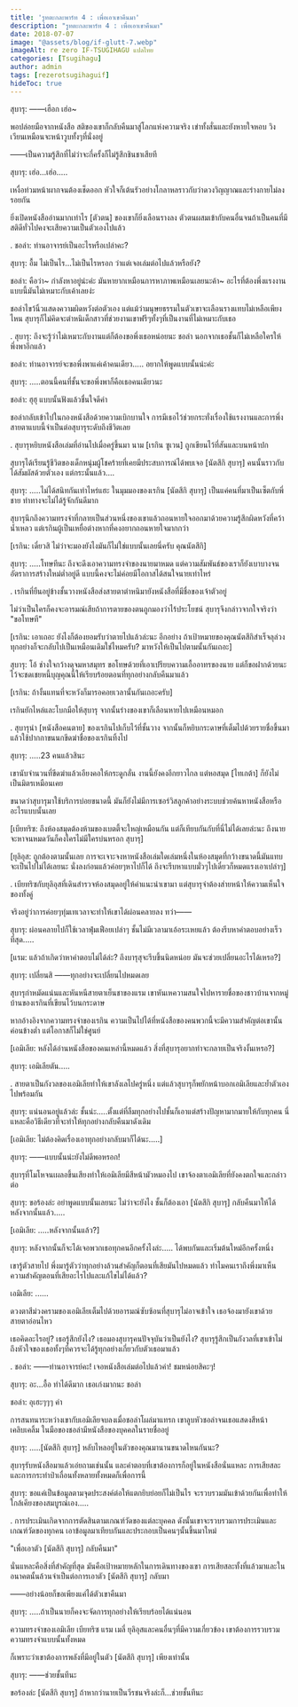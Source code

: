```yaml
---
title: 'รูทตะกละพาร์ท 4 : เพื่อเอาเขาคืนมา'
description: "รูทตะกละพาร์ท 4 : เพื่อเอาเขาคืนมา"
date: 2018-07-07
image: "@assets/blog/if-glutt-7.webp"
imageAlt: re zero IF-TSUGIHAGU แปลไทย
categories: [Tsugihagu]
author: admin
tags: [rezerotsugihaguif]
hideToc: true
---
```

สุบารุ: ――เฮือก เฮ่อ~

พอปล่อยมือจากหนังสือ สติของเขาก็กลับคืนมาสู่โลกแห่งความจริง เข่าทั้งสั่นและยังหายใจหอบ วิงเวียนเหมือนจะหน้าวูบทั้งๆที่นั่งอยู่

――เป็นความรู้สึกที่ไม่ว่าจะกี่ครั้งก็ไม่รู้สึกชินชาเสียที

สุบารุ: เฮ่อ...เฮ่อ.....

เหงื่อท่วมหน้าผากจนต้องเช็ดออก หัวใจก็เต้นรัวอย่างโกลาหลราวกับว่าดวงวิญญาณและร่างกายไม่ลงรอยกัน

ยิ่งเปิดหนังสืออ่านมากเท่าไร [ตัวตน] ของเขาก็ยิ่งเลือนรางลง ตัวตนผสมเข้ากับคนอื่นจนถ้าเป็นคนที่มีสติดีทั่วไปคงจะเสียความเป็นตัวเองไปแล้ว

.
ชอล่า: ท่านอาจารย์เป็นอะไรหรือเปล่าคะ?

สุบารุ: อื้ม ไม่เป็นไร...ไม่เป็นไรหรอก ว่าแต่เจอเล่มต่อไปแล้วหรือยัง?

ชอล่า: คือว่า~ กำลังหาอยู่น่ะค่ะ มันหายากเหมือนการหาภาพเหมือนเลยนะค้า~ อะไรที่ต้องพึ่งแรงงานแบบนี้มันไม่เหมาะกับเค้าเลยง่ะ

ชอล่าไขว้นิ้วแสดงความผิดหวังต่อตัวเอง แต่แม้ว่ามนุษยธรรมในตัวเขาจะเลือนรางแทบไม่เหลือเพียงไหน สุบารุก็ไม่คิดจะตำหนิเด็กสาวที่ช่วยงานเขาฟรีๆทั้งๆที่เป็นงานที่ไม่เหมาะกับเธอ

.
สุบารุ: ถึงจะรู้ว่าไม่เหมาะกับงานแต่ก็ต้องขอพึ่งเธอหน่อยนะ ชอล่า นอกจากเธอชั้นก็ไม่เหลือใครให้พึ่งพาอีกแล้ว

ชอล่า: ท่านอาจารย์จะขอพึ่งพาแค่เค้าคนเดียว..... อยากให้พูดแบบนั้นน่ะค่ะ

สุบารุ: .....ตอนนี้คนที่ชั้นจะขอพึ่งพาก็คือเธอคนเดียวนะ

ชอล่า: ฮุฮุ แบบนั้นฟังแล้วชื่นใจดีค่า

ชอล่ากลับเข้าไปในกองหนังสือด้วยความเบิกบานใจ การมีเธอไว้ช่วยกระทั่งเรื่องใช้แรงงานและการพึ่งสายตาแบบนี้จำเป็นต่อสุบารุระดับถึงชีวิตเลย

.
สุบารุหยิบหนังสือเล่มที่อ่านไปเมื่อครู่ขึ้นมา นาม [เรกิน ซูเวน] ถูกเขียนไว้ที่สันและบนหน้าปก

สุบารุได้เรียนรู้ชีวิตของเด็กหนุ่มผู้โชคร้ายที่เคยมีประสบการณ์ได้พบเจอ [นัตสึกิ สุบารุ] คนนั้นราวกับได้สัมผัสด้วยตัวเอง แต่กระนั้นแล้ว....

สุบารุ: .....ไม่ได้สนิทกันเท่าไหร่แฮะ ในมุมมองของเรกิน [นัตสึกิ สุบารุ] เป็นแค่คนที่มาเป็นเซ็ตกับพี่ชาย ท่าทางจะไม่ได้รู้จักกันดีมาก

สุบารุนึกถึงความทรงจำที่กลายเป็นส่วนหนึ่งของเขาแล้วถอนหายใจออกมาด้วยความรู้สึกผิดหวังที่คว้าน้ำเหลว แต่เรกินผู้เป็นเหยื่อต่างหากที่คงอยากถอนหายใจมากกว่า

[เรกิน: เดี๋ยวสิ ไม่ว่าจะมองยังไงมันก็ไม่ใช่แบบนั้นเลยนี่ครับ คุณนัตสึกิ]

สุบารุ: .....โทษทีนะ ถึงจะดึงเอาความทรงจำของนายมาหมด แต่ความสัมพันธ์ของเราก็ยังเบาบางจนอัตราการสร้างใหม่ต่ำอยู่ดี แบบนี้คงจะไม่ค่อยมีโอกาสได้สนใจนายเท่าไหร่

.
เรกินที่ยืนอยู่ข้างชั้นวางหนังสือส่งสายตาตำหนิมายังหนังสือที่มีชื่อของเจ้าตัวอยู่

ไม่ว่าเป็นใครก็คงจะอารมณ์เสียถ้าการตายของตนถูกมองว่าไร้ประโยชน์ สุบารุจึงกล่าวจากใจจริงว่า "ขอโทษที"

[เรกิน: เอาเถอะ ยังไงก็ต้องยอมรับว่าตายไปแล้วล่ะนะ อีกอย่าง ถ้าเป้าหมายของคุณนัตสึกิสำเร็จลุล่วง ทุกอย่างก็จะกลับไปเป็นเหมือนเดิมใช่ไหมครับ? มาหวังให้เป็นไปตามนั้นกันเถอะ]

สุบารุ: โอ้ ช่างใจกว้างดุจมหาสมุทร ขอโทษด้วยที่เอาเปรียบความเอื้ออาทรของนาย แต่ก็ขอฝากด้วยนะ ไว้จะชดเชยหนี้บุญคุณนี้ให้เรียบร้อยตอนที่ทุกอย่างกลับคืนมาแล้ว

[เรกิน: ถ้างั้นแทนที่จะหวังก็มารอคอยเวลานั้นกันเถอะครับ]

เรกินยักไหล่และโบกมือให้สุบารุ จากนั้นร่างของเขาก็เลือนหายไปเหมือนหมอก

.
สุบารุนำ [หนังสือคนตาย] ของเรกินไปเก็บไว้ที่ชั้นวาง จากนั้นก็หยิบกระดาษที่เต็มไปด้วยรายชื่อขึ้นมาแล้วใช้ปากกาขนนกขีดฆ่าชื่อของเรกินทิ้งไป

สุบารุ: .....23 คนแล้วสินะ

เขานับจำนวนที่ขีดฆ่าแล้วเอียงคอให้กระดูกลั่น งานนี้ยังคงอีกยาวไกล แต่หอสมุด [ไทเกต้า] ก็ยังไม่เป็นมิตรเหมือนเคย

ขนาดว่าสุบารุมาใช้บริการบ่อยขนาดนี้ มันก็ยังไม่มีการเซอร์วิสลูกค้าอย่างระบบช่วยค้นหาหนังสือหรืออะไรแบบนั้นเลย

[เบียทริซ: ถึงห้องสมุดต้องห้ามของเบตตี้จะใหญ่เหมือนกัน แต่ก็เทียบกันกับที่นี่ไม่ได้เลยล่ะนะ ถึงนายจะหาจนหมดวันก็คงใครไม่มีใครบ่นหรอก สุบารุ]

[ยุลิอุส: ถูกต้องตามนั้นเลย การจะเจาะจงหาหนังสือเล่มใดเล่มหนึ่งในห้องสมุดที่กว้างขนาดนี้มันแทบจะเป็นไปไม่ได้เลยนะ นั่งลงก่อนแล้วค่อยๆหาไปก็ได้ ถึงจะรีบหาแบบมั่วๆไปเดี๋ยวก็หมดแรงเอาเปล่าๆ]

.
เบียทริซกับยุลิอุสที่เดินสำรวจห้องสมุดอยู่ให้คำแนะนำเขามา แต่สุบารุจำต้องส่ายหน้าให้ความเห็นใจของทั้งคู่

จริงอยู่ว่าการค่อยๆทุ่มเทเวลาจะทำให้เขาได้ผ่อนคลายลง ทว่า――

สุบารุ: ผ่อนคลายไปก็ใช้เวลาฟุ่มเฟือยเปล่าๆ ชั้นไม่มีเวลามาเอ้อระเหยแล้ว ต้องรีบหาคำตอบอย่างเร็วที่สุด.....

[แรม: แล้วถ้าเกิดว่าหาคำตอบไม่ได้ล่ะ? ถึงบารุสุจะรีบขึ้นนิดหน่อย มันจะช่วยเปลี่ยนอะไรได้เหรอ?]

สุบารุ: เปลี่ยนสิ ――ทุกอย่างจะเปลี่ยนไปหมดเลย

สุบารุกำหมัดแน่นและหันหนีสายตาเย็นชาของแรม เขาหันเหความสนใจไปหารายชื่อของชาวบ้านจากหมู่บ้านของเรกินที่เขียนไว้บนกระดาษ

หากอ้างอิงจากความทรงจำของเรกิน ความเป็นไปได้ที่หนังสือของคนพวกนี้จะมีความสำคัญต่อเขานั้นค่อนข้างต่ำ แต่โอกาสก็ไม่ใช่ศูนย์

[เอมิเลีย: หลังได้อ่านหนังสือของคนเหล่านี้หมดแล้ว สิ่งที่สุบารุอยากทำจะกลายเป็นจริงงั้นเหรอ?]

สุบารุ: เอมิเลียตัน.....

.
สายตาเป็นกังวลของเอมิเลียทำให้เขาลังเลไปครู่หนึ่ง แต่แล้วสุบารุก็พยักหน้าบอกเอมิเลียและย้ำตัวเองไปพร้อมกัน

สุบารุ: แน่นอนอยู่แล้วล่ะ ชั้นน่ะ.....ตั้งแต่ที่ลืมทุกอย่างไปชั้นก็เอาแต่สร้างปัญหามากมายให้กับทุกคน นี่แหละคือวิธีเดียวที่จะทำให้ทุกอย่างกลับคืนมาดังเดิม

[เอมิเลีย: ไม่ต้องคิดเรื่องเอาทุกอย่างกลับมาก็ได้นะ.....]

สุบารุ: ――แบบนั้นน่ะยังไม่ดีพอหรอก!

สุบารุที่โมโหจนเผลอขึ้นเสียงทำให้เอมิเลียมีสีหน้ามัวหมองไป เขาจ้องตาเอมิเลียที่ยังคงตกใจและกล่าวต่อ

สุบารุ: ขอร้องล่ะ อย่าพูดแบบนั้นเลยนะ ไม่ว่าจะยังไง ชั้นก็ต้องเอา [นัตสึกิ สุบารุ] กลับคืนมาให้ได้ หลังจากนั้นแล้ว.....

[เอมิเลีย: .....หลังจากนั้นแล้ว?]

สุบารุ: หลังจากนั้นก็จะได้เจอพวกเธอทุกคนอีกครั้งไงล่ะ..... ได้พบกันและเริ่มต้นใหม่อีกครั้งหนึ่ง

เขารู้ตัวสายไป พึ่งมารู้ตัวว่าทุกอย่างล้วนสำคัญก็ตอนที่เสียมันไปหมดแล้ว ทำไมคนเราถึงพึ่งมาเห็นความสำคัญตอนที่เสียอะไรไปและแก้ไขไม่ได้แล้ว?

เอมิเลีย: ......

ดวงตาสีม่วงครามของเอมิเลียเต็มไปด้วยอารมณ์ซับซ้อนที่สุบารุไม่อาจเข้าใจ เธอจ้องมายังเขาด้วยสายตาอ่อนไหว

เธอคิดอะไรอยู่? เธอรู้สึกยังไง? เธอมองสุบารุคนปัจจุบันว่าเป็นยังไง? สุบารุรู้สึกเป็นกังวลที่เขาเข้าไม่ถึงหัวใจของเธอทั้งๆที่ควรจะได้รู้ทุกอย่างเกี่ยวกับตัวเธอมาแล้ว

.
ชอล่า: ――ท่านอาจารย์คะ! เจอหนังสือเล่มต่อไปแล้วค่า! ชมหน่อยสิคะๆ!

สุบารุ: อะ...อื้อ ทำได้ดีมาก เธอเก่งมากนะ ชอล่า

ชอล่า: อุเฮะๆๆๆ ค่า

การสนทนาระหว่างเขากับเอมิเลียจบลงเมื่อชอล่าโผล่มาแทรก เขาลูบหัวชอล่าจนเธอแสดงสีหน้าเคลิบเคลิ้ม ในมือของชอล่ามีหนังสือของบุคคลในรายชื่ออยู่

สุบารุ: .....[นัตสึกิ สุบารุ] หลับไหลอยู่ในตัวของคุณมานานขนาดไหนกันนะ?

สุบารุรับหนังสือมาแล้วเอ่ยถามเช่นนั้น และคำตอบที่เขาต้องการก็อยู่ในหนังสือนั่นแหละ การเสียสละและการกระทำป่าเถื่อนทั้งหลายทั้งหมดก็เพื่อการนี้

สุบารุ: ขอแค่เป็นข้อมูลตามจุดประสงค์ต่อให้แตกยิบย่อยก็ไม่เป็นไร จะรวบรวมมันเข้าด้วยกันเพื่อทำให้ใกล้เคียงของสมบูรณ์เอง.....

.
การประเมินเกิดจากการตัดสินตามเกณฑ์วัดของแต่ละบุคคล ดังนั้นเขาจะรวบรวมการประเมินและเกณฑ์วัดของทุกคน เอาข้อมูลมาเทียบกันและประกอบเป็นคนๆนั้นขึ้นมาใหม่

"เพื่อเอาตัว [นัตสึกิ สุบารุ] กลับคืนมา"

นั่นแหละคือสิ่งที่สำคัญที่สุด มันคือเป้าหมายหลักในการเดินทางของเขา การเสียสละทั้งที่แล้วมาและในอนาคตนั้นล้วนจำเป็นต่อการเอาตัว [นัตสึกิ สุบารุ] กลับมา

――อย่างน้อยก็ขอเพียงแค่ได้ตัวเขาคืนมา

สุบารุ: .....ถ้าเป็นนายก็คงจะจัดการทุกอย่างให้เรียบร้อยได้แน่นอน

ความทรงจำของเอมิเลีย เบียทริซ แรม เมลี่ ยุลิอุสและคนอื่นๆที่มีความเกี่ยวข้อง เขาต้องการรวบรวมความทรงจำแบบนั้นทั้งหมด

ก็เพราะว่าเขาต้องการพลังที่มีอยู่ในตัว [นัตสึกิ สุบารุ] เพียงเท่านั้น

สุบารุ: ――ช่วยชั้นทีนะ

ขอร้องล่ะ [นัตสึกิ สุบารุ] ถ้าหากว่านายเป็นวีรชนจริงล่ะก็...ช่วยชั้นทีนะ